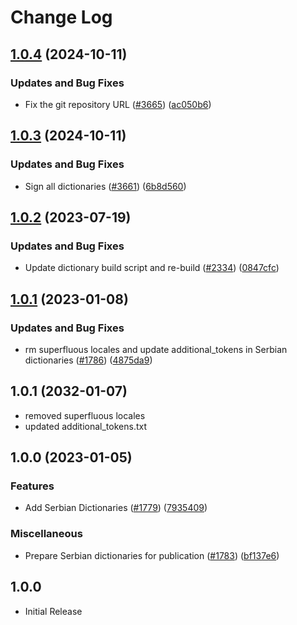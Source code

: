 # Change Log

## [1.0.4](https://github.com/streetsidesoftware/cspell-dicts/compare/@cspell/dict-sr-latn@1.0.3...@cspell/dict-sr-latn@1.0.4) (2024-10-11)


### Updates and Bug Fixes

* Fix the git repository URL ([#3665](https://github.com/streetsidesoftware/cspell-dicts/issues/3665)) ([ac050b6](https://github.com/streetsidesoftware/cspell-dicts/commit/ac050b697d57820109995e92fac5ccc32ced1723))

## [1.0.3](https://github.com/streetsidesoftware/cspell-dicts/compare/@cspell/dict-sr-latn@1.0.2...@cspell/dict-sr-latn@1.0.3) (2024-10-11)


### Updates and Bug Fixes

* Sign all dictionaries ([#3661](https://github.com/streetsidesoftware/cspell-dicts/issues/3661)) ([6b8d560](https://github.com/streetsidesoftware/cspell-dicts/commit/6b8d560cf51a593458ce42bca415859f872cfc97))

## [1.0.2](https://github.com/streetsidesoftware/cspell-dicts/compare/@cspell/dict-sr-latn@1.0.1...@cspell/dict-sr-latn@1.0.2) (2023-07-19)


### Updates and Bug Fixes

* Update dictionary build script and re-build ([#2334](https://github.com/streetsidesoftware/cspell-dicts/issues/2334)) ([0847cfc](https://github.com/streetsidesoftware/cspell-dicts/commit/0847cfc9623018940e7761e08eeba0ec7c0a320e))

## [1.0.1](https://github.com/streetsidesoftware/cspell-dicts/compare/@cspell/dict-sr-latn@1.0.0...@cspell/dict-sr-latn@1.0.1) (2023-01-08)


### Updates and Bug Fixes

* rm superfluous locales and update additional_tokens in Serbian dictionaries ([#1786](https://github.com/streetsidesoftware/cspell-dicts/issues/1786)) ([4875da9](https://github.com/streetsidesoftware/cspell-dicts/commit/4875da94cb5bc178030e7e14453f4c3de23f910a))

## 1.0.1 (2032-01-07)

* removed superfluous locales
* updated additional_tokens.txt

## 1.0.0 (2023-01-05)

### Features

* Add Serbian Dictionaries ([#1779](https://github.com/streetsidesoftware/cspell-dicts/issues/1779)) ([7935409](https://github.com/streetsidesoftware/cspell-dicts/commit/79354094c063ecf3d70b98a5c9d53756b1a06233))

### Miscellaneous

* Prepare Serbian dictionaries for publication ([#1783](https://github.com/streetsidesoftware/cspell-dicts/issues/1783)) ([bf137e6](https://github.com/streetsidesoftware/cspell-dicts/commit/bf137e648670cc58670bb859510711ddfda16c33))

## 1.0.0

* Initial Release
